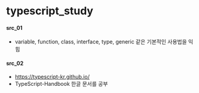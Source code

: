# typescript_study

#### src_01

- variable, function, class, interface, type, generic 같은 기본적인 사용법을 익힘

#### src_02

- https://typescript-kr.github.io/
- TypeScript-Handbook 한글 문서를 공부
